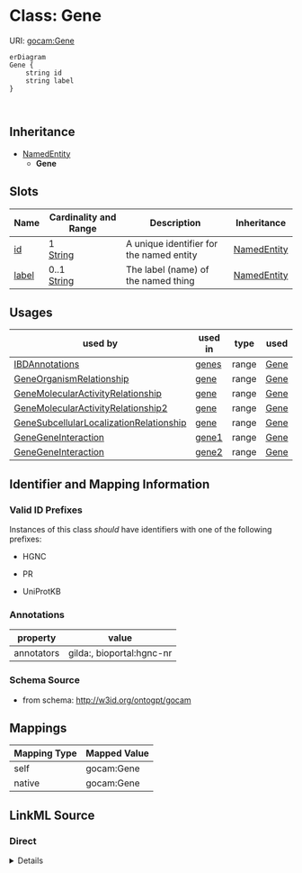 

# Class: Gene



URI: [gocam:Gene](http://w3id.org/ontogpt/gocam/Gene)



```mermaid
erDiagram
Gene {
    string id  
    string label  
}



```




## Inheritance
* [NamedEntity](NamedEntity.md)
    * **Gene**



## Slots

| Name | Cardinality and Range | Description | Inheritance |
| ---  | --- | --- | --- |
| [id](id.md) | 1 <br/> [String](String.md) | A unique identifier for the named entity | [NamedEntity](NamedEntity.md) |
| [label](label.md) | 0..1 <br/> [String](String.md) | The label (name) of the named thing | [NamedEntity](NamedEntity.md) |





## Usages

| used by | used in | type | used |
| ---  | --- | --- | --- |
| [IBDAnnotations](IBDAnnotations.md) | [genes](genes.md) | range | [Gene](Gene.md) |
| [GeneOrganismRelationship](GeneOrganismRelationship.md) | [gene](gene.md) | range | [Gene](Gene.md) |
| [GeneMolecularActivityRelationship](GeneMolecularActivityRelationship.md) | [gene](gene.md) | range | [Gene](Gene.md) |
| [GeneMolecularActivityRelationship2](GeneMolecularActivityRelationship2.md) | [gene](gene.md) | range | [Gene](Gene.md) |
| [GeneSubcellularLocalizationRelationship](GeneSubcellularLocalizationRelationship.md) | [gene](gene.md) | range | [Gene](Gene.md) |
| [GeneGeneInteraction](GeneGeneInteraction.md) | [gene1](gene1.md) | range | [Gene](Gene.md) |
| [GeneGeneInteraction](GeneGeneInteraction.md) | [gene2](gene2.md) | range | [Gene](Gene.md) |






## Identifier and Mapping Information


### Valid ID Prefixes

Instances of this class *should* have identifiers with one of the following prefixes:

* HGNC

* PR

* UniProtKB






### Annotations

| property | value |
| --- | --- |
| annotators | gilda:, bioportal:hgnc-nr |



### Schema Source


* from schema: http://w3id.org/ontogpt/gocam





## Mappings

| Mapping Type | Mapped Value |
| ---  | ---  |
| self | gocam:Gene |
| native | gocam:Gene |





## LinkML Source

<!-- TODO: investigate https://stackoverflow.com/questions/37606292/how-to-create-tabbed-code-blocks-in-mkdocs-or-sphinx -->

### Direct

<details>
```yaml
name: Gene
id_prefixes:
- HGNC
- PR
- UniProtKB
annotations:
  annotators:
    tag: annotators
    value: gilda:, bioportal:hgnc-nr
from_schema: http://w3id.org/ontogpt/gocam
is_a: NamedEntity

```
</details>

### Induced

<details>
```yaml
name: Gene
id_prefixes:
- HGNC
- PR
- UniProtKB
annotations:
  annotators:
    tag: annotators
    value: gilda:, bioportal:hgnc-nr
from_schema: http://w3id.org/ontogpt/gocam
is_a: NamedEntity
attributes:
  id:
    name: id
    annotations:
      prompt.skip:
        tag: prompt.skip
        value: 'true'
    description: A unique identifier for the named entity
    comments:
    - this is populated during the grounding and normalization step
    from_schema: http://w3id.org/ontogpt/gocam
    rank: 1000
    identifier: true
    alias: id
    owner: Gene
    domain_of:
    - NamedEntity
    - Publication
    range: string
    required: true
  label:
    name: label
    annotations:
      owl:
        tag: owl
        value: AnnotationProperty, AnnotationAssertion
    description: The label (name) of the named thing
    from_schema: http://w3id.org/ontogpt/gocam
    aliases:
    - name
    rank: 1000
    slot_uri: rdfs:label
    alias: label
    owner: Gene
    domain_of:
    - NamedEntity
    range: string

```
</details>